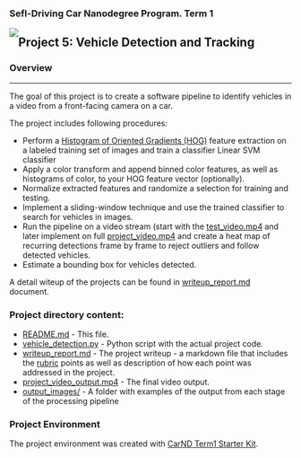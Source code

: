 
### Sefl-Driving Car Nanodegree Program. Term 1
<img style="float: left;" src="https://s3.amazonaws.com/udacity-sdc/github/shield-carnd.svg">

## Project 5: Vehicle Detection and Tracking

### Overview
---
The goal of this project is to create a software pipeline to identify vehicles in a video from a front-facing camera on a car.

The project includes following procedures:
* Perform a [Histogram of Oriented Gradients (HOG)](http://scikit-image.org/docs/dev/auto_examples/features_detection/plot_hog.html) feature extraction on a labeled training set of images and train a classifier Linear SVM classifier
* Apply a color transform and append binned color features, as well as histograms of color, to your HOG feature vector (optionally).
* Normalize extracted features and randomize a selection for training and testing.
* Implement a sliding-window technique and use the trained classifier to search for vehicles in images.
* Run the pipeline on a video stream (start with the [test_video.mp4](test_video.mp4) and later implement on full [project_video.mp4](project_video.mp4) and create a heat map of recurring detections frame by frame to reject outliers and follow detected vehicles.
* Estimate a bounding box for vehicles detected.

A detail witeup of the projects can be found in [writeup_report.md](writeup_report.md) document.

### Project directory content:

* [README.md](README.md) - This file.
* [vehicle_detection.py](vehicle_detection.py) -  Python script with the actual project code.
* [writeup_report.md](writeup_report.md) - The project writeup - a markdown file that includes the [rubric](https://review.udacity.com/#!/rubrics/513/view) points as well as description of how each point was addressed in the project.
* [project_video_output.mp4](project_video_output.mp4) - The final video output.
* [output_images/](output_images/) - A folder with examples of the output from each stage of the processing pipeline 

### Project Environment

The project environment was created with [CarND Term1 Starter Kit](https://github.com/udacity/CarND-Term1-Starter-Kit).
